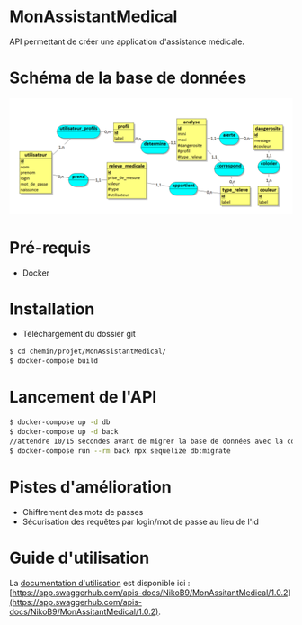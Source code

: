 # MonAssistantMedical

 API permettant de créer une application d'assistance médicale.

# Schéma de la base de données

![Alt text](ressources/MCD.PNG?raw=true "schéma bd")

# Pré-requis

* Docker

# Installation

* Téléchargement du dossier git
```bash
$ cd chemin/projet/MonAssistantMedical/
$ docker-compose build
```

# Lancement de l'API

```bash
$ docker-compose up -d db
$ docker-compose up -d back
//attendre 10/15 secondes avant de migrer la base de données avec la commande suivante
$ docker-compose run --rm back npx sequelize db:migrate
```

# Pistes d'amélioration

* Chiffrement des mots de passes
* Sécurisation des requêtes par login/mot de passe au lieu de l'id

# Guide d'utilisation

La [documentation d'utilisation](https://app.swaggerhub.com/apis-docs/NikoB9/MonAssitantMedical/1.0.2 "documentation") est disponible ici : [https://app.swaggerhub.com/apis-docs/NikoB9/MonAssitantMedical/1.0.2](https://app.swaggerhub.com/apis-docs/NikoB9/MonAssitantMedical/1.0.2).
